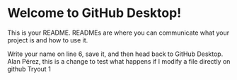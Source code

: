 # Welcome to GitHub Desktop!

This is your README. READMEs are where you can communicate what your project is and how to use it.

Write your name on line 6, save it, and then head back to GitHub Desktop.
Alan Pérez, this is a change to test what happens if I modify a file directly on github
Tryout 1
